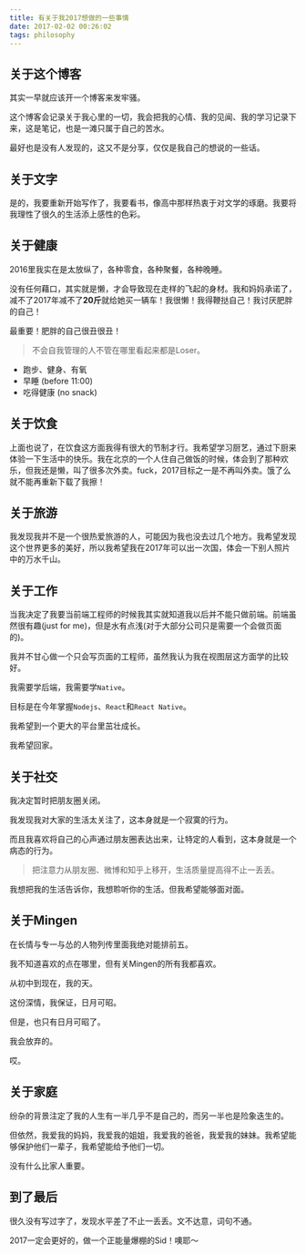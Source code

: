 ```yaml
---
title: 有关于我2017想做的一些事情
date: 2017-02-02 00:26:02
tags: philosophy
---
```

## 关于这个博客
其实一早就应该开一个博客来发牢骚。

这个博客会记录关于我心里的一切，我会把我的心情、我的见闻、我的学习记录下来，这是笔记，也是一滩只属于自己的苦水。

最好也是没有人发现的，这又不是分享，仅仅是我自己的想说的一些话。

## 关于文字
是的，我要重新开始写作了，我要看书，像高中那样热衷于对文学的琢磨。我要将我理性了很久的生活添上感性的色彩。

## 关于健康
2016里我实在是太放纵了，各种零食，各种聚餐，各种晚睡。

没有任何藉口，其实就是懒，才会导致现在走样的飞起的身材。我和妈妈承诺了，减不了2017年减不了**20斤**就给她买一辆车！我很懒！我得鞭挞自己！我讨厌肥胖的自己！

最重要！肥胖的自己很丑很丑！

> 不会自我管理的人不管在哪里看起来都是Loser。

* 跑步、健身、有氧
* 早睡 (before 11:00)
* 吃得健康 (no snack)

## 关于饮食
上面也说了，在饮食这方面我得有很大的节制才行。我希望学习厨艺，通过下厨来体验一下生活中的快乐。我在北京的一个人住自己做饭的时候，体会到了那种欢乐，但我还是懒，叫了很多次外卖。fuck，2017目标之一是不再叫外卖。饿了么就不能再重新下载了我擦！

## 关于旅游
我发现我并不是一个很热爱旅游的人，可能因为我也没去过几个地方。我希望发现这个世界更多的美好，所以我希望我在2017年可以出一次国，体会一下别人照片中的万水千山。

## 关于工作
当我决定了我要当前端工程师的时候我其实就知道我以后并不能只做前端。前端虽然很有趣(just for me)，但是水有点浅(对于大部分公司只是需要一个会做页面的)。

我并不甘心做一个只会写页面的工程师，虽然我认为我在视图层这方面学的比较好。

我需要学后端，我需要学`Native`。

目标是在今年掌握`Nodejs`、`React`和`React Native`。

我希望到一个更大的平台里茁壮成长。

我希望回家。

## 关于社交
我决定暂时把朋友圈关闭。

我发现我对大家的生活太关注了，这本身就是一个寂寞的行为。

而且我喜欢将自己的心声通过朋友圈表达出来，让特定的人看到，这本身就是一个病态的行为。

> 把注意力从朋友圈、微博和知乎上移开，生活质量提高得不止一丢丢。

我想把我的生活告诉你，我想聆听你的生活。但我希望能够面对面。

## 关于Mingen
在长情与专一与怂的人物列传里面我绝对能排前五。

我不知道喜欢的点在哪里，但有关Mingen的所有我都喜欢。

从初中到现在，我的天。

这份深情，我保证，日月可昭。

但是，也只有日月可昭了。

我会放弃的。

哎。

## 关于家庭
纷杂的背景注定了我的人生有一半几乎不是自己的，而另一半也是险象迭生的。

但依然，我爱我的妈妈，我爱我的姐姐，我爱我的爸爸，我爱我的妹妹。我希望能够保护他们一辈子，我希望能给予他们一切。

没有什么比家人重要。

## 到了最后
很久没有写过字了，发现水平差了不止一丢丢。文不达意，词句不通。

2017一定会更好的，做一个正能量爆棚的Sid！噢耶～
